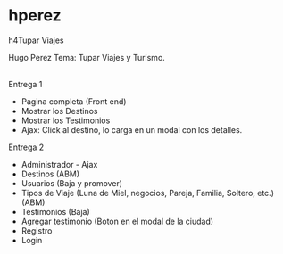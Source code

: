 hperez
======

h4Tupar Viajes

Hugo Perez
Tema: Tupar Viajes y Turismo.<br><br>

 Entrega 1<br>
* Pagina completa (Front end)<br>
* Mostrar los Destinos<br>
* Mostrar los Testimonios<br>
* Ajax: Click al destino, lo carga en un modal con los detalles.

Entrega 2<br>
* Administrador - Ajax<br>
* Destinos (ABM)<br>
* Usuarios (Baja y promover)<br>
* Tipos de Viaje (Luna de Miel, negocios, Pareja, Familia, Soltero, etc.) (ABM)<br>
* Testimonios (Baja)<br>
* Agregar testimonio (Boton en el modal de la ciudad)<br>
* Registro<br>
* Login

